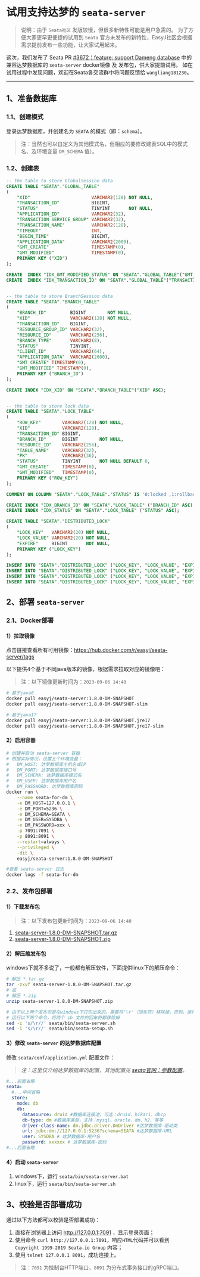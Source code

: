 # 试用支持达梦的 `seata-server`

> 说明：由于 `Seata社区` 发版较慢，但很多新特性可能是用户急需的。
> 为了方便大家更早更便捷的试用到 `Seata` 官方未发布的新特性，EasyJ社区会根据需求提前发布一些功能，让大家试用起来。

这次，我们发布了 Seata PR 
[#3672：feature: support Dameng database](https://github.com/seata/seata/pull/3672)
中的 兼容达梦数据库的 `seata-server` docker镜像 及 发布包，供大家提前试用。
如在试用过程中发现问题，欢迎在Seata各交流群中将问题反馈给 `wangliang181230`。

---------------------------------------------------------------------------------------------------------------------------

## 1、准备数据库

### 1.1、创建模式

登录达梦数据库，并创建名为 `SEATA` 的模式（即：`schema`）。

> 注：当然也可以自定义为其他模式名，但相应的要修改建表SQL中的模式名、及环境变量 `DM_SCHEMA` 值）。

### 1.2、创建表

```sql
-- the table to store GlobalSession data
CREATE TABLE "SEATA"."GLOBAL_TABLE"
(
    "XID"                       VARCHAR2(128) NOT NULL,
    "TRANSACTION_ID"            BIGINT,
    "STATUS"                    TINYINT       NOT NULL,
    "APPLICATION_ID"            VARCHAR2(32),
    "TRANSACTION_SERVICE_GROUP" VARCHAR2(32),
    "TRANSACTION_NAME"          VARCHAR2(128),
    "TIMEOUT"                   INT,
    "BEGIN_TIME"                BIGINT,
    "APPLICATION_DATA"          VARCHAR2(2000),
    "GMT_CREATE"                TIMESTAMP(0),
    "GMT_MODIFIED"              TIMESTAMP(0),
    PRIMARY KEY ("XID")
);

CREATE  INDEX "IDX_GMT_MODIFIED_STATUS" ON "SEATA"."GLOBAL_TABLE"("GMT_MODIFIED" ASC,"STATUS" ASC);
CREATE  INDEX "IDX_TRANSACTION_ID" ON "SEATA"."GLOBAL_TABLE"("TRANSACTION_ID" ASC);


-- the table to store BranchSession data
CREATE TABLE "SEATA"."BRANCH_TABLE"
(
    "BRANCH_ID"         BIGINT        NOT NULL,
    "XID"               VARCHAR2(128) NOT NULL,
    "TRANSACTION_ID"    BIGINT,
    "RESOURCE_GROUP_ID" VARCHAR2(32),
    "RESOURCE_ID"       VARCHAR2(256),
    "BRANCH_TYPE"       VARCHAR2(8),
    "STATUS"            TINYINT,
    "CLIENT_ID"         VARCHAR2(64),
    "APPLICATION_DATA"  VARCHAR2(2000),
    "GMT_CREATE" TIMESTAMP(0),
    "GMT_MODIFIED" TIMESTAMP(0),
    PRIMARY KEY ("BRANCH_ID")
);

CREATE INDEX "IDX_XID" ON "SEATA"."BRANCH_TABLE"("XID" ASC);


-- the table to store lock data
CREATE TABLE "SEATA"."LOCK_TABLE"
(
    "ROW_KEY"        VARCHAR2(128) NOT NULL,
    "XID"            VARCHAR2(128),
    "TRANSACTION_ID" BIGINT,
    "BRANCH_ID"      BIGINT        NOT NULL,
    "RESOURCE_ID"    VARCHAR2(256),
    "TABLE_NAME"     VARCHAR2(32),
    "PK"             VARCHAR2(36),
    "STATUS"         TINYINT       NOT NULL DEFAULT 0,
    "GMT_CREATE"     TIMESTAMP(0),
    "GMT_MODIFIED"   TIMESTAMP(0),
    PRIMARY KEY ("ROW_KEY")
);

COMMENT ON COLUMN "SEATA"."LOCK_TABLE"."STATUS" IS '0:locked ,1:rollbacking';

CREATE INDEX "IDX_BRANCH_ID" ON "SEATA"."LOCK_TABLE" ("BRANCH_ID" ASC);
CREATE INDEX "IDX_STATUS" ON "SEATA"."LOCK_TABLE" ("STATUS" ASC);

CREATE TABLE "SEATA"."DISTRIBUTED_LOCK"
(
    "LOCK_KEY"   VARCHAR2(20) NOT NULL,
    "LOCK_VALUE" VARCHAR2(20) NOT NULL,
    "EXPIRE"     BIGINT       NOT NULL,
    PRIMARY KEY ("LOCK_KEY")
);

INSERT INTO "SEATA"."DISTRIBUTED_LOCK" ("LOCK_KEY", "LOCK_VALUE", "EXPIRE") VALUES ('AsyncCommitting', ' ', 0);
INSERT INTO "SEATA"."DISTRIBUTED_LOCK" ("LOCK_KEY", "LOCK_VALUE", "EXPIRE") VALUES ('RetryCommitting', ' ', 0);
INSERT INTO "SEATA"."DISTRIBUTED_LOCK" ("LOCK_KEY", "LOCK_VALUE", "EXPIRE") VALUES ('RetryRollbacking', ' ', 0);
INSERT INTO "SEATA"."DISTRIBUTED_LOCK" ("LOCK_KEY", "LOCK_VALUE", "EXPIRE") VALUES ('TxTimeoutCheck', ' ', 0);
```


## 2、部署 `seata-server`

<!-- tabs:start -->

<!-- tab:**Docker部署** -->

### 2.1、Docker部署

#### 1）拉取镜像

点击链接查看所有可用镜像：https://hub.docker.com/r/easyj/seata-server/tags

以下提供4个基于不同java版本的镜像，根据需求拉取对应的镜像吧：
> 注：以下镜像更新时间为：`2023-09-06 14:40`

```bash
# 基于java8
docker pull easyj/seata-server:1.8.0-DM-SNAPSHOT
docker pull easyj/seata-server:1.8.0-DM-SNAPSHOT-slim

# 基于java17
docker pull easyj/seata-server:1.8.0-DM-SNAPSHOT.jre17
docker pull easyj/seata-server:1.8.0-DM-SNAPSHOT.jre17-slim
```

<!-- 查看EasyJ发布的所有seata-server镜像：https://hub.docker.com/r/easyj/seata-server/tags -->

#### 2）启用容器

```bash
# 创建并启动 seata-server 容器
# 根据实际情况，设置五个环境变量：
#   DM_HOST: 达梦数据库主机名或IP
#   DM_PORT: 达梦数据库端口号
#   DM_SCHEMA: 达梦数据库模式名
#   DM_USER: 达梦数据库用户名
#   DM_PASSWORD: 达梦数据库密码
docker run \
    --name seata-for-dm \
    -e DM_HOST=127.0.0.1 \
    -e DM_PORT=5236 \
    -e DM_SCHEMA=SEATA \
    -e DM_USER=SYSDBA \
    -e DM_PASSWORD=xxx \
    -p 7091:7091 \
    -p 8091:8091 \
    --restart=always \
    --privileged \
    -dit \
    easyj/seata-server:1.8.0-DM-SNAPSHOT

#查看 seata-server 日志
docker logs -f seata-for-dm
```


<!-- tab:**发布包部署** -->

### 2.2、发布包部署

#### 1）下载发布包

> 注：以下发布包更新时间为：`2023-09-06 14:40`

1. <a href="https://gitee.com/wangliang181230/seata/releases/download/1.8.0-DM-SNAPSHOT/seata-server-1.8.0-DM-SNAPSHOT.tar.gz">seata-server-1.8.0-DM-SNAPSHOT.tar.gz</a>
2. <a href="https://gitee.com/wangliang181230/seata/releases/download/1.8.0-DM-SNAPSHOT/seata-server-1.8.0-DM-SNAPSHOT.zip">seata-server-1.8.0-DM-SNAPSHOT.zip</a>

#### 2）解压缩发布包

windows下就不多说了，一般都有解压软件，下面提供linux下的解压命令：

```bash
# 解压 *.tar.gz
tar -zxvf seata-server-1.8.0-DM-SNAPSHOT.tar.gz
# 或
# 解压 *.zip
unzip seata-server-1.8.0-DM-SNAPSHOT.zip

# 由于以上两个发布包是在windows下打包出来的，需要将'\r'（回车符）移除掉，否则，运行时会报 “$'\r': 未找到命令” 的错误。
# 运行以下两个命令，将两个 sh 文件的回车符都移除掉
sed -i 's/\r//' seata/bin/seata-server.sh
sed -i 's/\r//' seata/bin/seata-setup.sh
```

#### 3）修改 `seata-server` 的达梦数据库配置

修改 `seata/conf/application.yml` 配置文件：

> _注：这里仅介绍达梦数据库的配置，其他配置见 [seata官网：参数配置](https://seata.io/zh-cn/docs/user/configurations.html)。_

```yml
#...前面省略
seata:
  #...中间省略
  store:
    mode: db
    db:
      datasource: druid #数据库连接池，可选：druid、hikari、dbcp
      db-type: dm #数据库类型，支持：mysql、oracle、dm、h2、等等
      driver-class-name: dm.jdbc.driver.DmDriver #达梦数据库-驱动类
      url: jdbc:dm://127.0.0.1:5236?schema=SEATA #达梦数据库-URL
      user: SYSDBA # 达梦数据库-用户名
      password: xxxxxx # 达梦数据库-密码
#...后面省略
```

#### 4）启动 `seata-server`

1. windows下，运行 `seata/bin/seata-server.bat` 
2. linux下，运行 `seata/bin/seata-server.sh`

<!-- tabs:end -->


## 3、校验是否部署成功

通过以下方法都可以校验是否部署成功：
1. 直接在浏览器上访问 http://127.0.0.1:7091 ，显示登录页面；
2. 使用命令 `curl http://127.0.0.1:7091`，响应`HTML`代码并可以看到 `Copyright 1999-2019 Seata.io Group` 内容；
3. 使用 `telnet 127.0.0.1 8091`，成功连接上。

> 注：`7091` 为控制台HTTP端口，`8091` 为分布式事务接口的gRPC端口。